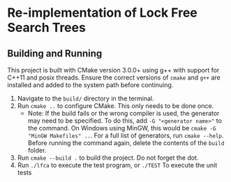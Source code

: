 # Re-implementation of Lock Free Search Trees

## Building and Running

This project is built with CMake version 3.0.0+ using g++ with support for C++11 and posix threads. Ensure the correct versions of `cmake` and `g++` are installed and added to the system path before continuing.

1. Navigate to the `build/` directory in the terminal.
2. Run `cmake ..` to configure CMake. This only needs to be done once.
    - Note: If the build fails or the wrong compiler is used, the generator may need to be specified. To do this, add `-G "<generator name>"` to the command. On Windows using MinGW, this would be `cmake -G "MinGW Makefiles" ..`. For a full list of generators, run `cmake --help`. Before running the command again, delete the contents of the `build` folder.
2. Run `cmake --build .` to build the project. Do not forget the dot.
3.  Run `./lfca` to execute the test program, or `./TEST` To execute the unit tests
